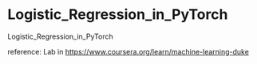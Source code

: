 # Logistic_Regression_in_PyTorch
Logistic_Regression_in_PyTorch

reference:
Lab in https://www.coursera.org/learn/machine-learning-duke

